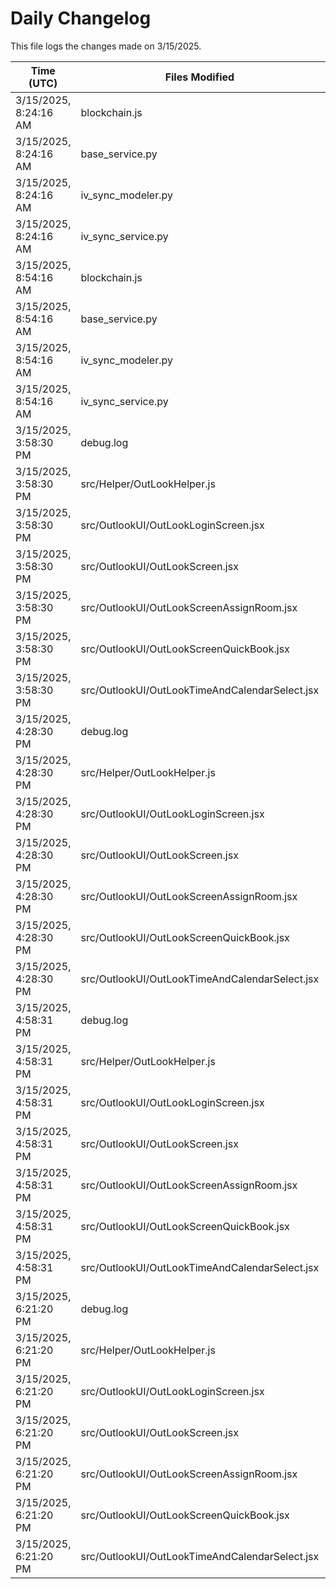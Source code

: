 # Daily Changelog

This file logs the changes made on 3/15/2025.

| Time (UTC)             | Files Modified                    | Changes (Addition/Deletion) |
|------------------------|-----------------------------------|-----------------------------|
| 3/15/2025, 8:24:16 AM | blockchain.js | 25 Additions & 14 Deletions |
| 3/15/2025, 8:24:16 AM | base_service.py | 0 Additions & 0 Deletions |
| 3/15/2025, 8:24:16 AM | iv_sync_modeler.py | 0 Additions & 0 Deletions |
| 3/15/2025, 8:24:16 AM | iv_sync_service.py | 0 Additions & 0 Deletions |
| 3/15/2025, 8:54:16 AM | blockchain.js | 25 Additions & 14 Deletions|
| 3/15/2025, 8:54:16 AM | base_service.py | 0 Additions & 0 Deletions|
| 3/15/2025, 8:54:16 AM | iv_sync_modeler.py | 0 Additions & 0 Deletions|
| 3/15/2025, 8:54:16 AM | iv_sync_service.py | 0 Additions & 0 Deletions|
| 3/15/2025, 3:58:30 PM | debug.log | 6 Additions & 0 Deletions|
| 3/15/2025, 3:58:30 PM | src/Helper/OutLookHelper.js | 16 Additions & 3 Deletions|
| 3/15/2025, 3:58:30 PM | src/OutlookUI/OutLookLoginScreen.jsx | 4 Additions & 1 Deletions|
| 3/15/2025, 3:58:30 PM | src/OutlookUI/OutLookScreen.jsx | 7 Additions & 3 Deletions|
| 3/15/2025, 3:58:30 PM | src/OutlookUI/OutLookScreenAssignRoom.jsx | 1 Additions & 1 Deletions|
| 3/15/2025, 3:58:30 PM | src/OutlookUI/OutLookScreenQuickBook.jsx | 23 Additions & 8 Deletions|
| 3/15/2025, 3:58:30 PM | src/OutlookUI/OutLookTimeAndCalendarSelect.jsx | 0 Additions & 0 Deletions|
| 3/15/2025, 4:28:30 PM | debug.log | 6 Additions & 0 Deletions|
| 3/15/2025, 4:28:30 PM | src/Helper/OutLookHelper.js | 16 Additions & 3 Deletions|
| 3/15/2025, 4:28:30 PM | src/OutlookUI/OutLookLoginScreen.jsx | 4 Additions & 1 Deletions|
| 3/15/2025, 4:28:30 PM | src/OutlookUI/OutLookScreen.jsx | 7 Additions & 3 Deletions|
| 3/15/2025, 4:28:30 PM | src/OutlookUI/OutLookScreenAssignRoom.jsx | 1 Additions & 1 Deletions|
| 3/15/2025, 4:28:30 PM | src/OutlookUI/OutLookScreenQuickBook.jsx | 23 Additions & 8 Deletions|
| 3/15/2025, 4:28:30 PM | src/OutlookUI/OutLookTimeAndCalendarSelect.jsx | 0 Additions & 0 Deletions|
| 3/15/2025, 4:58:31 PM | debug.log | 6 Additions & 0 Deletions|
| 3/15/2025, 4:58:31 PM | src/Helper/OutLookHelper.js | 16 Additions & 3 Deletions|
| 3/15/2025, 4:58:31 PM | src/OutlookUI/OutLookLoginScreen.jsx | 4 Additions & 1 Deletions|
| 3/15/2025, 4:58:31 PM | src/OutlookUI/OutLookScreen.jsx | 7 Additions & 3 Deletions|
| 3/15/2025, 4:58:31 PM | src/OutlookUI/OutLookScreenAssignRoom.jsx | 1 Additions & 1 Deletions|
| 3/15/2025, 4:58:31 PM | src/OutlookUI/OutLookScreenQuickBook.jsx | 23 Additions & 8 Deletions|
| 3/15/2025, 4:58:31 PM | src/OutlookUI/OutLookTimeAndCalendarSelect.jsx | 0 Additions & 0 Deletions|
| 3/15/2025, 6:21:20 PM | debug.log | 6 Additions & 0 Deletions|
| 3/15/2025, 6:21:20 PM | src/Helper/OutLookHelper.js | 16 Additions & 3 Deletions|
| 3/15/2025, 6:21:20 PM | src/OutlookUI/OutLookLoginScreen.jsx | 4 Additions & 1 Deletions|
| 3/15/2025, 6:21:20 PM | src/OutlookUI/OutLookScreen.jsx | 7 Additions & 3 Deletions|
| 3/15/2025, 6:21:20 PM | src/OutlookUI/OutLookScreenAssignRoom.jsx | 1 Additions & 1 Deletions|
| 3/15/2025, 6:21:20 PM | src/OutlookUI/OutLookScreenQuickBook.jsx | 23 Additions & 8 Deletions|
| 3/15/2025, 6:21:20 PM | src/OutlookUI/OutLookTimeAndCalendarSelect.jsx | 0 Additions & 0 Deletions|
